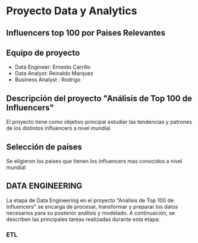 # Proyecto Data y Analytics

## Influencers top 100 por Paises Relevantes

## Equipo de proyecto

- Data Engineer: Ernesto Carrillo
- Data Analyst: Reinaldo Marquez
- Business Analyst : Rodrigo

## Descripción del proyecto "Análisis de Top 100 de Influencers"

El proyecto tiene como objetivo principal estudiar las tendencias y patrones de los distintos influencers a nivel mundial

## Selección de países
Se eligieron los paises que tienen los influencers mas conocidos a nivel mundial



## DATA ENGINEERING
La etapa de Data Engineering en el proyecto "Análisis de Top 100 de Influencers" se encarga de procesar, transformar y preparar los datos necesarios para su posterior análisis y modelado. A continuación, se describen las principales tareas realizadas durante esta etapa:
### ETL